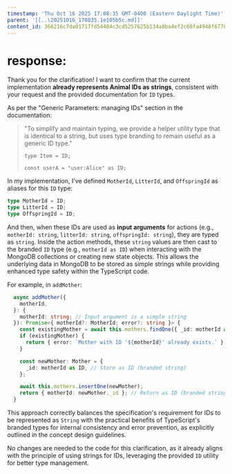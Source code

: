 ```yaml
---
timestamp: 'Thu Oct 16 2025 17:08:35 GMT-0400 (Eastern Daylight Time)'
parent: '[[..\20251016_170835.1e105b5c.md]]'
content_id: 366216c7da01717fd54484c3cd5257625b134a8ba4ef2c68fa4948f677855747
---
```


# response:

Thank you for the clarification! I want to confirm that the current implementation **already represents Animal IDs as strings**, consistent with your request and the provided documentation for `ID` types.

As per the "Generic Parameters: managing IDs" section in the documentation:

> "To simplify and maintain typing, we provide a helper utility type that is identical to a string, but uses type branding to remain useful as a generic ID type."
>
> `type Item = ID;`
>
> `const userA = "user:Alice" as ID;`

In my implementation, I've defined `MotherId`, `LitterId`, and `OffspringId` as aliases for this `ID` type:

```typescript
type MotherId = ID;
type LitterId = ID;
type OffspringId = ID;
```

And then, when these IDs are used as **input arguments** for actions (e.g., `motherId: string`, `litterId: string`, `offspringId: string`), they are typed as `string`. Inside the action methods, these `string` values are then cast to the branded `ID` type (e.g., `motherId as ID`) when interacting with the MongoDB collections or creating new state objects. This allows the underlying data in MongoDB to be stored as simple strings while providing enhanced type safety within the TypeScript code.

For example, in `addMother`:

```typescript
  async addMother({
    motherId,
  }: {
    motherId: string; // Input argument is a simple string
  }): Promise<{ motherId?: MotherId; error?: string }> {
    const existingMother = await this.mothers.findOne({ _id: motherId as ID }); // Cast to ID for internal use
    if (existingMother) {
      return { error: `Mother with ID '${motherId}' already exists.` };
    }

    const newMother: Mother = {
      _id: motherId as ID, // Store as ID (branded string)
    };

    await this.mothers.insertOne(newMother);
    return { motherId: newMother._id }; // Return as ID (branded string)
  }
```

This approach correctly balances the specification's requirement for IDs to be represented as `String` with the practical benefits of TypeScript's branded types for internal consistency and error prevention, as explicitly outlined in the concept design guidelines.

No changes are needed to the code for this clarification, as it already aligns with the principle of using strings for IDs, leveraging the provided `ID` utility for better type management.
